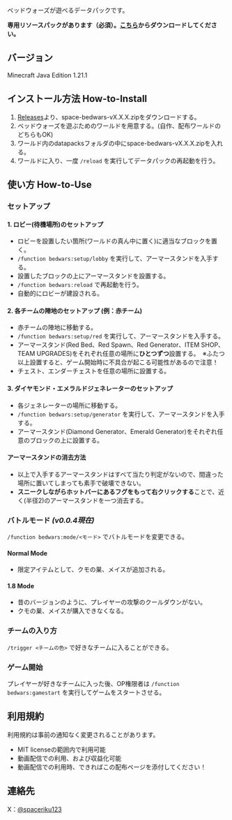 ベッドウォーズが遊べるデータパックです。

**専用リソースパックがあります（必須）。[こちら](https://github.com/spaceriku123/space-bedwars-resourcepack)からダウンロードしてください。**
## バージョン
 Minecraft Java Edition 1.21.1
## インストール方法 How-to-Install
1. [Releases](https://github.com/spaceriku123/space-bedwars-datapack/releases)より、space-bedwars-vX.X.X.zipをダウンロードする。
2. ベッドウォーズを遊ぶためのワールドを用意する。(自作、配布ワールドのどちらもOK)
3. ワールド内のdatapacksフォルダの中にspace-bedwars-vX.X.X.zipを入れる。
4. ワールドに入り、一度 `/reload` を実行してデータパックの再起動を行う。
## 使い方 How-to-Use
### セットアップ
#### 1. ロビー(待機場所)のセットアップ
   - ロビーを設置したい箇所(ワールドの真ん中に置く)に適当なブロックを置く。
   - `/function bedwars:setup/lobby` を実行して、アーマースタンドを入手する。
   - 設置したブロックの上にアーマースタンドを設置する。
   - `/function bedwars:reload` で再起動を行う。
   - 自動的にロビーが建設される。
#### 2. 各チームの陣地のセットアップ (例：赤チーム)
   - 赤チームの陣地に移動する。
   - `/function bedwars:setup/red` を実行して、アーマースタンドを入手する。
   - アーマースタンド(Red Bed、Red Spawn、Red Generator、ITEM SHOP、TEAM UPGRADES)をそれぞれ任意の場所に**ひとつずつ**設置する。　※ふたつ以上設置すると、ゲーム開始時に不具合が起こる可能性があるので注意！
   - チェスト、エンダーチェストを任意の場所に設置する。
#### 3. ダイヤモンド・エメラルドジェネレーターのセットアップ
   - 各ジェネレーターの場所に移動する。
   - `/function bedwars:setup/generator` を実行して、アーマースタンドを入手する。
   - アーマースタンド(Diamond Generator、Emerald Generator)をそれぞれ任意のブロックの上に設置する。
#### アーマースタンドの消去方法
- 以上で入手するアーマースタンドはすべて当たり判定がないので、間違った場所に置いてしまっても素手で破壊できない。
- **スニークしながらホットバーにあるフグをもって右クリックする**ことで、近く(半径2)のアーマースタンドを一つ消去する。
### バトルモード *(v0.0.4現在)*
`/function bedwars:mode/<モード>` でバトルモードを変更できる。
#### Normal Mode
- 限定アイテムとして、クモの巣、メイスが追加される。
#### 1.8 Mode
- 昔のバージョンのように、プレイヤーの攻撃のクールダウンがない。
- クモの巣、メイスが購入できなくなる。
### チームの入り方
`/trigger <チームの色>` で好きなチームに入ることができる。
### ゲーム開始
プレイヤーが好きなチームに入った後、OP権限者は `/function bedwars:gamestart` を実行してゲームをスタートさせる。
## 利用規約
利用規約は事前の通知なく変更されることがあります。
- MIT licenseの範囲内で利用可能
- 動画配信での利用、および収益化可能
- 動画配信での利用時、できればこの配布ページを添付してください！
## 連絡先
X：[@spaceriku123](https://x.com/spaceriku123)

